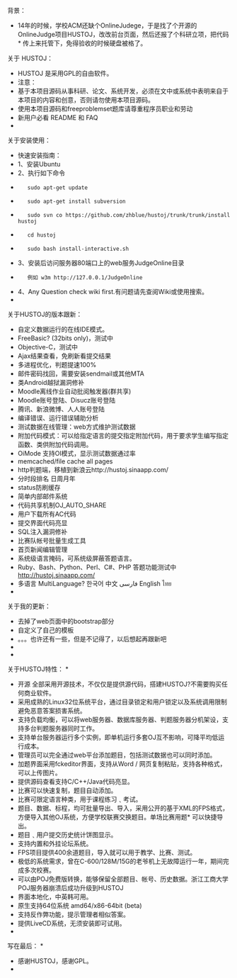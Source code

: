 
背景：

*    14年的时候，学校ACM还缺个OnlineJudege，于是找了个开源的OnlineJudge项目HUSTOJ，改改前台页面，然后还报了个科研立项，把代码*    传上来托管下，免得验收的时候硬盘被格了。

关于 HUSTOJ：

*    HUSTOJ 是采用GPL的自由软件。
*    注意：
*    基于本项目源码从事科研、论文、系统开发，必须在文中或系统中表明来自于本项目的内容和创意，否则请勿使用本项目源码。
*    使用本项目源码和freeproblemset题库请尊重程序员职业和劳动
*    新用户必看 README 和 FAQ
*


关于安装使用：

*    快速安装指南：
*    1、安装Ubuntu
*    2、执行如下命令
*        sudo apt-get update
*        sudo apt-get install subversion
*        sudo svn co https://github.com/zhblue/hustoj/trunk/trunk/install hustoj
*        cd hustoj
*        sudo bash install-interactive.sh
*    3、安装后访问服务器80端口上的web服务JudgeOnline目录
*        例如 w3m http://127.0.0.1/JudgeOnline
*    4、Any Question check wiki first.有问题请先查阅Wiki或使用搜索。
*       


关于HUSTOJ的版本跟新：

*    自定义数据运行的在线IDE模式。
*    FreeBasic? (32bits only)，测试中
*    Objective-C，测试中
*    Ajax结果查看，免刷新看提交结果
*    多进程优化，判题提速100%
*    邮件密码找回，需要安装sendmail或其他MTA
*    类Android越狱漏洞修补
*    Moodle离线作业自动批阅触发器(群共享)
*    Moodle账号登陆、Disucz账号登陆
*    腾讯、新浪微博、人人账号登陆
*    编译错误、运行错误辅助分析
*    测试数据在线管理：web方式维护测试数据
*    附加代码模式：可以给指定语言的提交指定附加代码，用于要求学生编写指定函数、类供附加代码调用。
*    OiMode 支持OI模式，显示测试数据通过率
*    memcached/file cache all pages
*    http判题端，移植到新浪云http://hustoj.sinaapp.com/
*    分时段排名 日周月年
*    status防刷缓存
*    简单内部邮件系统
*    代码共享机制OJ_AUTO_SHARE
*    用户下载所有AC代码
*    提交界面代码亮显
*    SQL注入漏洞修补
*    比赛队帐号批量生成工具
*    首页新闻编辑管理
*    系统级语言掩码，可系统级屏蔽答题语言。
*    Ruby、Bash、Python、Perl、C#、PHP 答题功能测试中 http://hustoj.sinaapp.com/
*    多语言 MultiLanguage? 한국어 中文 فارسی English ไทย 
*


关于我的更新：

* 去掉了web页面中的bootstrap部分
* 自定义了自己的模板
* 。。。也许还有一些，但是不记得了，以后想起再跟新吧
*
* 


关于HUSTOJ特性：
*
*    开源 全部采用开源技术，不仅仅是提供源代码，搭建HUSTOJ?不需要购买任何商业软件。
*    采用成熟的Linux32位系统平台，通过目录锁定和用户锁定以及系统调用限制避免恶意答案损害系统。
*    支持负载均衡，可以将web服务器、数据库服务器、判题服务器分机架设，支持多台判题服务器同时工作。
*    支持单台服务器运行多个实例，即单机运行多套OJ互不影响，可降平均低运行成本。
*    管理员可以完全通过web平台添加题目，包括测试数据也可以同时添加。
*    加题界面采用fckeditor界面，支持从Word / 网页复制粘贴，支持各种格式，可以上传图片。
*    提供源码查看支持C/C++/Java代码亮显。
*    比赛可以快速复制，题目自动添加。
*    比赛可限定语言种类，用于课程练习﹑考试。
*    题目、数据、标程，均可批量导出、导入，采用公开的基于XML的FPS格式，方便导入其他OJ系统，方便学校联赛交换题目。单场比赛用题*    可以快捷导出。
*    题目﹑用户提交历史统计饼图显示。
*    支持内置和外挂论坛系统。
*    FPS项目提供400余道题目，导入就可以用于教学、比赛、测试。
*    极低的系统需求，曾在C-600/128M/15G的老爷机上无故障运行一年，期间完成多次校赛。
*    可以由POJ免费版转换，能够保留全部题目、帐号、历史数据。浙江工商大学POJ服务器崩溃后成功升级到HUSTOJ
*    界面本地化，中英韩可用。
*    原生支持64位系统 amd64/x86-64bit (beta)
*    支持反作弊功能，提示管理者相似答案。
*    提供LiveCD系统，无须安装即可试用。 
*


写在最后：
*
*    感谢HUSTOJ，感谢GPL。
*   
